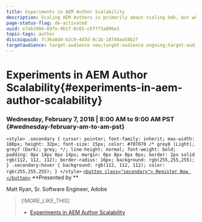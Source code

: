 ```yaml
---
title: Experiments in AEM Author Scalability
description: Scaling AEM Authors is primarily about scaling Oak, but what is the best way to do that? In this session we will cover a number of experiments that have been done to explore how to scale AEM and Oak. We will cover what was learned from these experiments, how what we learned affects how we think of content storage moving forward, projects and tools that have come from these experiments, and also some surprising and non-intuitive takeaways.
page-status-flag: de-activated
uuid: e7ab1084-69fe-4b1f-8c65-c67ff3a896e3
topic-tags: author
discoiquuid: 7c36a8d4-b2c9-4d3d-8c1b-187d4aa58b2f
targetaudience: target-audience new;target-audience ongoing;target-audience upgrader
---
```


# Experiments in AEM Author Scalability{#experiments-in-aem-author-scalability}

### Wednesday, February 7, 2018 | 8:00 AM to 9:00 AM PST {#wednesday-february-am-to-am-pst}

`<style> .secondary { cursor: pointer; font-family: inherit; max-width: 180px; height: 32px; font-size: 15px; color: #707070 /* grey8 (Light); grey7 (Dark); grey; */; line-height: normal; font-weight: bold; padding: 0px 14px 0px 14px; margin: 0px 8px 0px 0px; border: 2px solid rgb(112, 112, 112); border-radius: 16px; background: rgb(255,255,255); } .secondary:hover { background: rgb(112, 112, 112); color: rgb(255,255,255); } </style>` [ `<button class="secondary"> Register Now </button>`](https://www.meetup.com/AEM-Technologist-Group/events/247112340/) **Presented by **

Matt Ryan, Sr. Software Engineer, Adobe

>[!MORE_LIKE_THIS]
>
>* [Experiments in AEM Author Scalability](aem-author-scalability.md)

